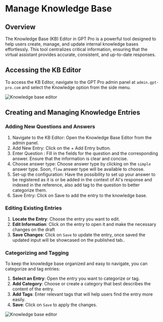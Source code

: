 # Manage Knowledge Base

## Overview

The Knowledge Base (KB) Editor in GPT Pro is a powerful tool designed to help users create, manage, and update internal knowledge bases effortlessly. This tool centralizes critical information, ensuring that the virtual assistant provides accurate, consistent, and up-to-date responses.

## Accessing the KB Editor

To access the KB Editor, navigate to the GPT Pro admin panel at `admin.gpt-pro.com` and select the Knowledge option from the side menu.

![Knowledge base editor](/KB-editor.png)

## Creating and Managing Knowledge Entries

### Adding New Questions and Answers
1.	Navigate to the KB Editor: Open the Knowledge Base Editor from the admin panel.
2.	Add New Entry: Click on the + Add Entry button.
3.	Enter Question : Fill in the fields for the question and the corresponding answer. Ensure that the information is clear and concise.
4.	Choose answer type: Choose answer type by clicking on the `simple` answer type. Soon, `flow` answer type will be available to choose.
5.  Set-up the configuration: Have the possibility to set up your answer to be registered as it is or be added in the context of AI's response and indexed in the reference, also add tag to the question to better categorize them.
5.  Save Entry: Click on Save to add the entry to the knowledge base.


### Editing Existing Entries

1. **Locate the Entry**: Choose the entry you want to edit.
2. **Edit Information**: Click on the entry to open it and make the necessary changes on the draft
3. **Save Changes**: Click on `Save` to update the entry, once saved the updated input will be showcased on the published tab..


### Categorizing and Tagging

To keep the knowledge base organized and easy to navigate, you can categorize and tag entries:

1. **Select an Entry**: Open the entry you want to categorize or tag.
2. **Add Category**: Choose or create a category that best describes the content of the entry.
3. **Add Tags**: Enter relevant tags that will help users find the entry more easily.
4. **Save**: Click on `Save` to apply the changes.

![Knowledge base editor](/KB-Tagging.png)